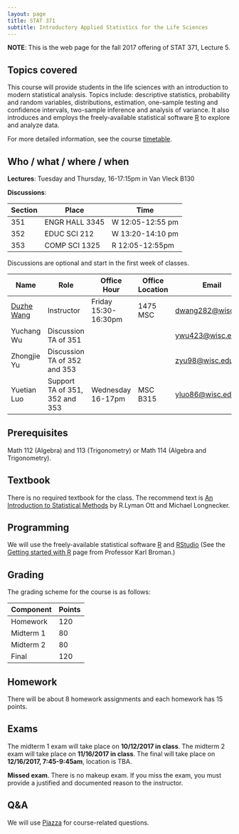 ```yaml
---
layout: page
title: STAT 371
subtitle: Introductory Applied Statistics for the Life Sciences
---
```


**NOTE**: This is the web page for the fall 2017 offering of STAT 371, Lecture 5.

## Topics covered

This course will provide students in the life sciences with an introduction to modern statistical analysis. Topics include: descriptive statistics, probability and random variables, distributions, estimation, one-sample testing and confidence intervals, two-sample inference and analysis of variance. It also introduces and employs the freely-available statistical software [R](https://cran.r-project.org) to explore and analyze data.

For more detailed information, see the course [timetable](https://dzwang91.github.io/stat371/timetable/).

## Who / what / where / when

**Lectures**: Tuesday and Thursday, 16-17:15pm in Van Vleck B130

**Discussions**:

| Section | Place | Time |
|---------|-------|------|
| 351     | ENGR HALL 3345 | W 12:05-12:55 pm |
| 352     | EDUC SCI 212 | W 13:20-14:10 pm |
| 353     | COMP SCI 1325 | R 12:05-12:55pm |

Discussions are optional and start in the first week of classes.   

| Name    | Role | Office Hour | Office Location| Email|
|---------|-------|------------|-----------------|------|
| [Duzhe Wang](http://pages.cs.wisc.edu/~duzhe/) | Instructor | Friday 15:30-16:30pm | 1475 MSC | dwang282@wisc.edu |
| Yuchang Wu    | Discussion TA of 351 |     |     | ywu423@wisc.edu    | 
| Zhongjie Yu   | Discussion TA of 352 and 353|    |       | zyu98@wisc.edu  |
| Yuetian Luo   | Support TA of 351, 352 and 353| Wednesday 16-17pm  |  MSC B315    | yluo86@wisc.edu |



## Prerequisites

Math 112 (Algebra) and 113 (Trigonometry) or Math 114 (Algebra and Trigonometry).
 

## Textbook
There is no required textbook for the class. The recommend text is [An Introduction to Statistical Methods](https://www.amazon.com/Introduction-Statistical-Analysis-Available-Enhanced/dp/0495017582) by R.Lyman Ott and Michael Longnecker. 

## Programming 

We will use the freely-available statistical software [R](cran.r-project.org) and [RStudio](https://www.rstudio.com/) (See the [Getting started with R](https://www.biostat.wisc.edu/~kbroman/teaching/stat371/R.html) page from Professor Karl Broman.) 


## Grading
The grading scheme for the course is as follows:

| Component  | Points  |
|-------------|-----|
| Homework  | 120 |
| Midterm  1 | 80 |
| Midterm 2   | 80 |
| Final | 120 |

## Homework

There will be about 8 homework assignments and each homework has 15 points. 

## Exams

The midterm 1 exam will take place on **10/12/2017 in class**. The midterm 2 exam will take place on **11/16/2017 in class**. The final will take place on **12/16/2017, 7:45-9:45am**, location is TBA. 

**Missed exam**. There is no makeup exam. If you miss the exam, you must provide a justified and documented reason to the instructor. 


## Q&A
We will use [Piazza](https://piazza.com/wisc/fall2017/stat3715fa17/home) for course-related questions. 

